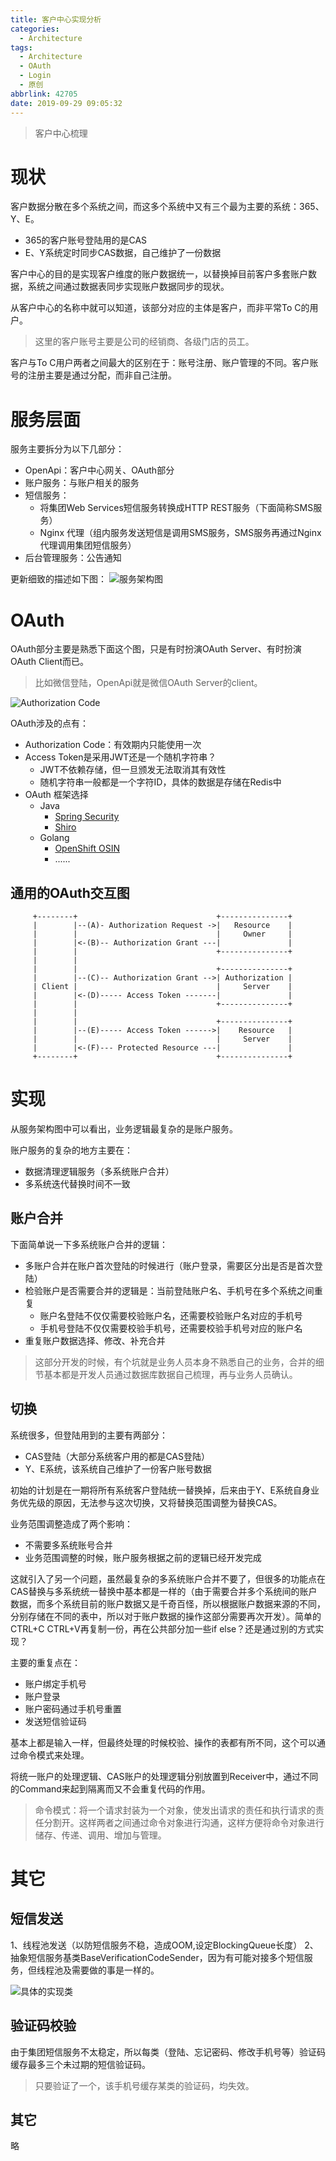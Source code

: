 ```yaml
---
title: 客户中心实现分析
categories:
  - Architecture
tags:
  - Architecture
  - OAuth
  - Login
  - 原创
abbrlink: 42705
date: 2019-09-29 09:05:32
---
```


> 客户中心梳理

<!-- more -->

# 现状
客户数据分散在多个系统之间，而这多个系统中又有三个最为主要的系统：365、Y、E。
* 365的客户账号登陆用的是CAS
* E、Y系统定时同步CAS数据，自己维护了一份数据

客户中心的目的是实现客户维度的账户数据统一，以替换掉目前客户多套账户数据，系统之间通过数据表同步实现账户数据同步的现状。

从客户中心的名称中就可以知道，该部分对应的主体是客户，而非平常To C的用户。

> 这里的客户账号主要是公司的经销商、各级门店的员工。

客户与To C用户两者之间最大的区别在于：账号注册、账户管理的不同。客户账号的注册主要是通过分配，而非自己注册。

# 服务层面

服务主要拆分为以下几部分：
* OpenApi：客户中心网关、OAuth部分
* 账户服务：与账户相关的服务
* 短信服务：
	* 将集团Web Services短信服务转换成HTTP REST服务（下面简称SMS服务）
	* Nginx 代理（组内服务发送短信是调用SMS服务，SMS服务再通过Nginx代理调用集团短信服务）
* 后台管理服务：公告通知

更新细致的描述如下图：
![服务架构图](/images/customer-center-design/客户中心服务架构.png)

# OAuth

<!-- > 本文OAuth 2.0的授权类型为授权码（OAuth 2.0 Grant Types：Authorization Code） -->

OAuth部分主要是熟悉下面这个图，只是有时扮演OAuth Server、有时扮演OAuth Client而已。

> 比如微信登陆，OpenApi就是微信OAuth Server的client。

![Authorization Code](/images/customer-center-design/oauth_web_server_flow.png)

OAuth涉及的点有：
* Authorization Code：有效期内只能使用一次
* Access Token是采用JWT还是一个随机字符串？
	* JWT不依赖存储，但一旦颁发无法取消其有效性
	* 随机字符串一般都是一个字符ID，具体的数据是存储在Redis中
* OAuth 框架选择
	* Java
		* [Spring Security](https://github.com/spring-projects/spring-security)
		* [Shiro](http://shiro.apache.org)
	* Golang
		* [OpenShift OSIN](https://github.com/openshift/osin)
		* ......

## 通用的OAuth交互图

``` text
     +--------+                               +---------------+
     |        |--(A)- Authorization Request ->|   Resource    |
     |        |                               |     Owner     |
     |        |<-(B)-- Authorization Grant ---|               |
     |        |                               +---------------+
     |        |
     |        |                               +---------------+
     |        |--(C)-- Authorization Grant -->| Authorization |
     | Client |                               |     Server    |
     |        |<-(D)----- Access Token -------|               |
     |        |                               +---------------+
     |        |
     |        |                               +---------------+
     |        |--(E)----- Access Token ------>|    Resource   |
     |        |                               |     Server    |
     |        |<-(F)--- Protected Resource ---|               |
     +--------+                               +---------------+
```



# 实现

从服务架构图中可以看出，业务逻辑最复杂的是账户服务。

账户服务的复杂的地方主要在：
* 数据清理逻辑服务（多系统账户合并）
* 多系统迭代替换时间不一致

## 账户合并
下面简单说一下多系统账户合并的逻辑：
* 多账户合并在账户首次登陆的时候进行（账户登录，需要区分出是否是首次登陆）
* 检验账户是否需要合并的逻辑是：当前登陆账户名、手机号在多个系统之间重复
	* 账户名登陆不仅仅需要校验账户名，还需要校验账户名对应的手机号
	* 手机号登陆不仅仅需要校验手机号，还需要校验手机号对应的账户名
* 重复账户数据选择、修改、补充合并

> 这部分开发的时候，有个坑就是业务人员本身不熟悉自己的业务，合并的细节基本都是开发人员通过数据库数据自己梳理，再与业务人员确认。

## 切换

系统很多，但登陆用到的主要有两部分：
* CAS登陆（大部分系统客户用的都是CAS登陆）
* Y、E系统，该系统自己维护了一份客户账号数据

初始的计划是在一期将所有系统客户登陆统一替换掉，后来由于Y、E系统自身业务优先级的原因，无法参与这次切换，又将替换范围调整为替换CAS。

业务范围调整造成了两个影响：
* 不需要多系统账号合并
* 业务范围调整的时候，账户服务根据之前的逻辑已经开发完成

这就引入了另一个问题，虽然最复杂的多系统账户合并不要了，但很多的功能点在CAS替换与多系统统一替换中基本都是一样的（由于需要合并多个系统间的账户数据，而多个系统目前的账户数据又是千奇百怪，所以根据账户数据来源的不同，分别存储在不同的表中，所以对于账户数据的操作这部分需要再次开发）。简单的CTRL+C CTRL+V再复制一份，再在公共部分加一些if else？还是通过别的方式实现？

主要的重复点在：
* 账户绑定手机号
* 账户登录
* 账户密码通过手机号重置
* 发送短信验证码

基本上都是输入一样，但最终处理的时候校验、操作的表都有所不同，这个可以通过命令模式来处理。

将统一账户的处理逻辑、CAS账户的处理逻辑分别放置到Receiver中，通过不同的Command来起到隔离而又不会重复代码的作用。 

> 命令模式：将一个请求封装为一个对象，使发出请求的责任和执行请求的责任分割开。这样两者之间通过命令对象进行沟通，这样方便将命令对象进行储存、传递、调用、增加与管理。

# 其它
## 短信发送
1、线程池发送（以防短信服务不稳，造成OOM,设定BlockingQueue长度）
2、抽象短信服务基类BaseVerificationCodeSender，因为有可能对接多个短信服务，但线程池及需要做的事是一样的。

![具体的实现类](/images/customer-center-design/CocSmsVerificationCodeSender.png)

## 验证码校验
由于集团短信服务不太稳定，所以每类（登陆、忘记密码、修改手机号等）验证码缓存最多三个未过期的短信验证码。

> 只要验证了一个，该手机号缓存某类的验证码，均失效。

## 其它
略





